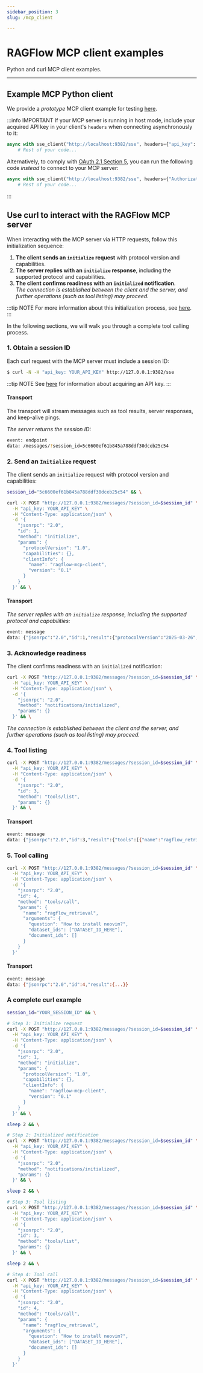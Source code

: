 ```yaml
---
sidebar_position: 3
slug: /mcp_client

---
```


# RAGFlow MCP client examples

Python and curl MCP client examples.

------

## Example MCP Python client

We provide a *prototype* MCP client example for testing [here](https://github.com/infiniflow/ragflow/blob/main/mcp/client/client.py).

:::info IMPORTANT
If your MCP server is running in host mode, include your acquired API key in your client's `headers` when connecting asynchronously to it:

```python
async with sse_client("http://localhost:9382/sse", headers={"api_key": "YOUR_KEY_HERE"}) as streams:
    # Rest of your code...
```

Alternatively, to comply with [OAuth 2.1 Section 5](https://datatracker.ietf.org/doc/html/draft-ietf-oauth-v2-1-12#section-5), you can run the following code *instead* to connect to your MCP server:

```python
async with sse_client("http://localhost:9382/sse", headers={"Authorization": "YOUR_KEY_HERE"}) as streams:
    # Rest of your code...
```
:::

## Use curl to interact with the RAGFlow MCP server

When interacting with the MCP server via HTTP requests, follow this initialization sequence:

1. **The client sends an `initialize` request** with protocol version and capabilities.
2. **The server replies with an `initialize` response**, including the supported protocol and capabilities.
3. **The client confirms readiness with an `initialized` notification**.  
   _The connection is established between the client and the server, and further operations (such as tool listing) may proceed._

:::tip NOTE
For more information about this initialization process, see [here](https://modelcontextprotocol.io/docs/concepts/architecture#1-initialization). 
:::

In the following sections, we will walk you through a complete tool calling process.

### 1. Obtain a session ID

Each curl request with the MCP server must include a session ID:

```bash
$ curl -N -H "api_key: YOUR_API_KEY" http://127.0.0.1:9382/sse
```

:::tip NOTE
See [here](../acquire_ragflow_api_key.md) for information about acquiring an API key.
:::

#### Transport

The transport will stream messages such as tool results, server responses, and keep-alive pings.

_The server returns the session ID:_

```bash
event: endpoint
data: /messages/?session_id=5c6600ef61b845a788ddf30dceb25c54
```

### 2. Send an `Initialize` request

The client sends an `initialize` request with protocol version and capabilities:

```bash
session_id="5c6600ef61b845a788ddf30dceb25c54" && \

curl -X POST "http://127.0.0.1:9382/messages/?session_id=$session_id" \
  -H "api_key: YOUR_API_KEY" \
  -H "Content-Type: application/json" \
  -d '{
    "jsonrpc": "2.0",
    "id": 1,
    "method": "initialize",
    "params": {
      "protocolVersion": "1.0",
      "capabilities": {},
      "clientInfo": {
        "name": "ragflow-mcp-client",
        "version": "0.1"
      }
    }
  }' && \
```

#### Transport

_The server replies with an `initialize` response, including the supported protocol and capabilities:_

```bash
event: message
data: {"jsonrpc":"2.0","id":1,"result":{"protocolVersion":"2025-03-26","capabilities":{"experimental":{"headers":{"host":"127.0.0.1:9382","user-agent":"curl/8.7.1","accept":"*/*","api_key":"ragflow-xxxxxxxxxxxx","accept-encoding":"gzip"}},"tools":{"listChanged":false}},"serverInfo":{"name":"ragflow-server","version":"1.9.4"}}}
```

### 3. Acknowledge readiness

The client confirms readiness with an `initialized` notification:

```bash
curl -X POST "http://127.0.0.1:9382/messages/?session_id=$session_id" \
  -H "api_key: YOUR_API_KEY" \
  -H "Content-Type: application/json" \
  -d '{
    "jsonrpc": "2.0",
    "method": "notifications/initialized",
    "params": {}
  }' && \
```

 _The connection is established between the client and the server, and further operations (such as tool listing) may proceed._

### 4. Tool listing

```bash
curl -X POST "http://127.0.0.1:9382/messages/?session_id=$session_id" \
  -H "api_key: YOUR_API_KEY" \
  -H "Content-Type: application/json" \
  -d '{
    "jsonrpc": "2.0",
    "id": 3,
    "method": "tools/list",
    "params": {}
  }' && \
```

#### Transport

```bash
event: message
data: {"jsonrpc":"2.0","id":3,"result":{"tools":[{"name":"ragflow_retrieval","description":"Retrieve relevant chunks from the RAGFlow retrieve interface based on the question, using the specified dataset_ids and optionally document_ids. Below is the list of all available datasets, including their descriptions and IDs. If you're unsure which datasets are relevant to the question, simply pass all dataset IDs to the function.","inputSchema":{"type":"object","properties":{"dataset_ids":{"type":"array","items":{"type":"string"}},"document_ids":{"type":"array","items":{"type":"string"}},"question":{"type":"string"}},"required":["dataset_ids","question"]}}]}}

```

### 5. Tool calling

```bash
curl -X POST "http://127.0.0.1:9382/messages/?session_id=$session_id" \
  -H "api_key: YOUR_API_KEY" \
  -H "Content-Type: application/json" \
  -d '{
    "jsonrpc": "2.0",
    "id": 4,
    "method": "tools/call",
    "params": {
      "name": "ragflow_retrieval",
      "arguments": {
        "question": "How to install neovim?",
        "dataset_ids": ["DATASET_ID_HERE"],
        "document_ids": []
      }
    }
  }'
```

#### Transport

```bash
event: message
data: {"jsonrpc":"2.0","id":4,"result":{...}}

```

### A complete curl example

```bash
session_id="YOUR_SESSION_ID" && \

# Step 1: Initialize request
curl -X POST "http://127.0.0.1:9382/messages/?session_id=$session_id" \
  -H "api_key: YOUR_API_KEY" \
  -H "Content-Type: application/json" \
  -d '{
    "jsonrpc": "2.0",
    "id": 1,
    "method": "initialize",
    "params": {
      "protocolVersion": "1.0",
      "capabilities": {},
      "clientInfo": {
        "name": "ragflow-mcp-client",
        "version": "0.1"
      }
    }
  }' && \

sleep 2 && \

# Step 2: Initialized notification
curl -X POST "http://127.0.0.1:9382/messages/?session_id=$session_id" \
  -H "api_key: YOUR_API_KEY" \
  -H "Content-Type: application/json" \
  -d '{
    "jsonrpc": "2.0",
    "method": "notifications/initialized",
    "params": {}
  }' && \

sleep 2 && \

# Step 3: Tool listing
curl -X POST "http://127.0.0.1:9382/messages/?session_id=$session_id" \
  -H "api_key: YOUR_API_KEY" \
  -H "Content-Type: application/json" \
  -d '{
    "jsonrpc": "2.0",
    "id": 3,
    "method": "tools/list",
    "params": {}
  }' && \

sleep 2 && \

# Step 4: Tool call
curl -X POST "http://127.0.0.1:9382/messages/?session_id=$session_id" \
  -H "api_key: YOUR_API_KEY" \
  -H "Content-Type: application/json" \
  -d '{
    "jsonrpc": "2.0",
    "id": 4,
    "method": "tools/call",
    "params": {
      "name": "ragflow_retrieval",
      "arguments": {
        "question": "How to install neovim?",
        "dataset_ids": ["DATASET_ID_HERE"],
        "document_ids": []
      }
    }
  }'

```
